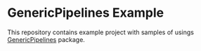 # GenericPipelines Example

This repository contains example project with samples of usings [GenericPipelines](https://github.com/rapota/GenericPipelines/) package.